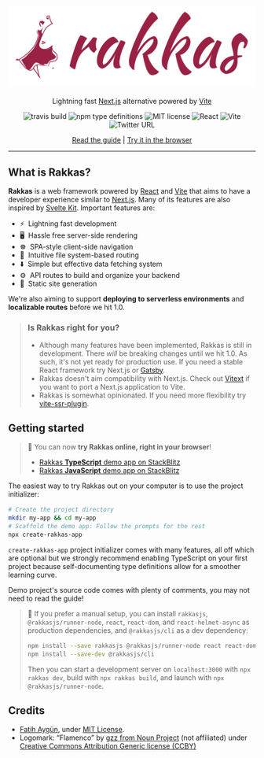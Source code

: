 # ![Rakkas](shared-assets/logo.png)

<div align="center">

Lightning fast [Next.js](https://nextjs.org) alternative powered by [Vite](https://vitejs.dev)

![travis build](https://app.travis-ci.com/rakkasjs/rakkasjs.svg?branch=main)
![npm type definitions](https://img.shields.io/npm/types/rakkasjs)
![MIT license](https://img.shields.io/npm/l/rakkasjs)
![React](https://badges.aleen42.com/src/react.svg)
![Vite](https://badges.aleen42.com/src/vitejs.svg)
![Twitter URL](https://img.shields.io/twitter/url?style=social&url=https%3A%2F%2Fgithub.com%2Frakkasjs%2Frakkasjs)

[Read the guide](https://rakkasjs.org/guide) | [Try it in the browser](https://stackblitz.com/edit/rakkas-demo-ts?file=src%2Fpages%2Fpage.tsx)

</div>

---

## What is Rakkas?

**Rakkas** is a web framework powered by [React](https://reactjs.org) and [Vite](https://vitejs.dev) that aims to have a developer experience similar to [Next.js](https://nextjs.org). Many of its features are also inspired by [Svelte Kit](https://kit.svelte.dev). Important features are:

- ⚡&nbsp; Lightning fast development
- 🖥️&nbsp; Hassle free server-side rendering
- ☸️&nbsp; SPA-style client-side navigation
- 📁&nbsp; Intuitive file system-based routing
- ⬇️&nbsp; Simple but effective data fetching system
- ⚙️&nbsp; API routes to build and organize your backend
- 📄&nbsp; Static site generation

We're also aiming to support **deploying to serverless environments** and **localizable routes** before we hit 1.0.

> ### Is Rakkas right for you?
>
> - Although many features have been implemented, Rakkas is still in development. There _will_ be breaking changes until we hit 1.0. As such, it's not yet ready for production use. If you need a stable React framework try Next.js or [Gatsby](https://www.gatsbyjs.com/).
> - Rakkas doesn't aim compatibility with Next.js. Check out [Vitext](https://github.com/Aslemammad/vitext) if you want to port a Next.js application to Vite.
> - Rakkas is somewhat opinionated. If you need more flexibility try [vite-ssr-plugin](https://vite-plugin-ssr.com/).

## Getting started

> 🚀 You can now **try Rakkas online, right in your browser**!
>
> - [Rakkas **TypeScript** demo app on StackBlitz](https://stackblitz.com/edit/rakkas-demo-ts?file=src%2Fpages%2Fpage.tsx)
> - [Rakkas **JavaScript** demo app on StackBlitz](https://stackblitz.com/edit/rakkas-demo?file=src%2Fpages%2Fpage.jsx)

The easiest way to try Rakkas out on your computer is to use the project initializer:

```sh
# Create the project directory
mkdir my-app && cd my-app
# Scaffold the demo app: Follow the prompts for the rest
npx create-rakkas-app
```

`create-rakkas-app` project initializer comes with many features, all off which are optional but we strongly recommend enabling TypeScript on your first project because self-documenting type definitions allow for a smoother learning curve.

Demo project's source code comes with plenty of comments, you may not need to read the guide!

> 👷 If you prefer a manual setup, you can install `rakkasjs`, `@rakkasjs/runner-node`, `react`, `react-dom`, and `react-helmet-async` as production dependencies, and `@rakkasjs/cli` as a dev dependency:
>
> ```sh
> npm install --save rakkasjs @rakkasjs/runner-node react react-dom react-helmet-async
> npm install --save-dev @rakkasjs/cli
> ```
>
> Then you can start a development server on `localhost:3000` with `npx rakkas dev`, build with `npx rakkas build`, and launch with `npx @rakkasjs/runner-node`.

## Credits
- [Fatih Aygün](https://github.com/cyco130), under [MIT License](https://opensource.org/licenses/MIT).
- Logomark: “Flamenco” by [gzz from Noun Project](https://thenounproject.com/term/flamenco/111303) (not affiliated) under [Creative Commons Attribution Generic license (CCBY)](https://creativecommons.org/licenses/by/2.0/)
